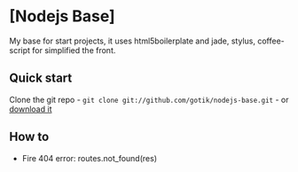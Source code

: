 # [Nodejs Base]

My base for start projects, it uses html5boilerplate
and jade, stylus, coffee-script for simplified the front.


## Quick start

Clone the git repo - `git clone git://github.com/gotik/nodejs-base.git` - or [download it](https://github.com/gotik/nodejs-base/zipball/master)


## How to

* Fire 404 error: routes.not_found(res)